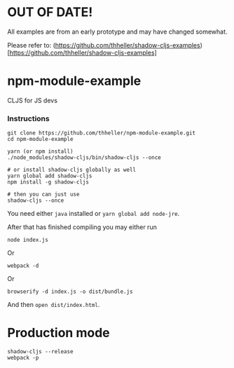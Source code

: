 # OUT OF DATE!

All examples are from an early prototype and may have changed somewhat.

Please refer to: (https://github.com/thheller/shadow-cljs-examples)[https://github.com/thheller/shadow-cljs-examples]


# npm-module-example

CLJS for JS devs

### Instructions

```
git clone https://github.com/thheller/npm-module-example.git
cd npm-module-example

yarn (or npm install)
./node_modules/shadow-cljs/bin/shadow-cljs --once

# or install shadow-cljs globally as well
yarn global add shadow-cljs
npm install -g shadow-cljs

# then you can just use
shadow-cljs --once
```

You need either `java` installed or `yarn global add node-jre`.

After that has finished compiling you may either run
```
node index.js
```

Or
```
webpack -d
```

Or
```
browserify -d index.js -o dist/bundle.js
```

And then `open dist/index.html`.


# Production mode

```
shadow-cljs --release
webpack -p
```
